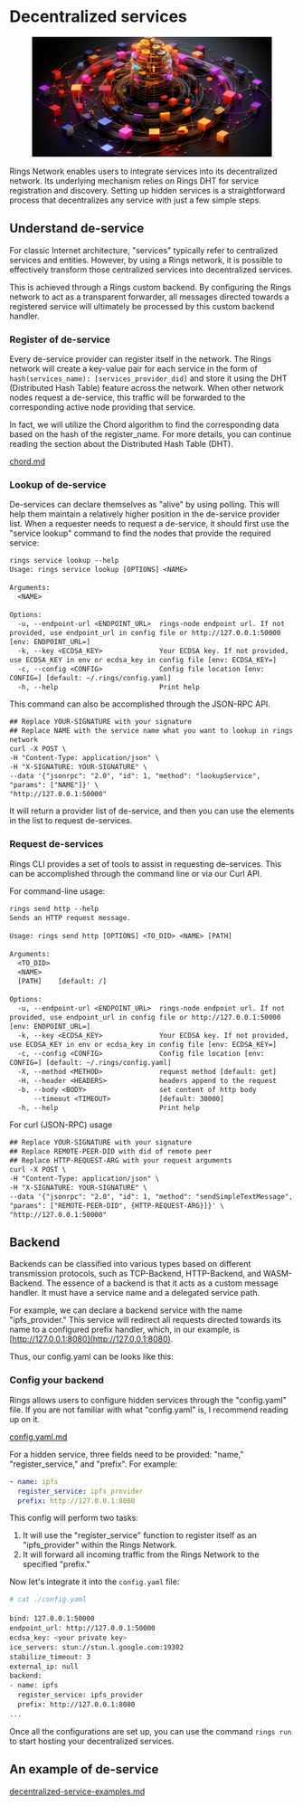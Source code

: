 # Decentralized services

<figure><img src="../.gitbook/assets/Elder_Ryan_webassembly_p2p_network_627824ef-f0b8-4887-ab7b-c166dac4b4ad.png" alt=""><figcaption></figcaption></figure>

Rings Network enables users to integrate services into its decentralized network. Its underlying mechanism relies on Rings DHT for service registration and discovery. Setting up hidden services is a straightforward process that decentralizes any service with just a few simple steps.

## Understand de-service

For classic Internet architecture, "services" typically refer to centralized services and entities. However, by using a Rings network, it is possible to effectively transform those centralized services into decentralized services.

This is achieved through a Rings custom backend. By configuring the Rings network to act as a transparent forwarder, all messages directed towards a registered service will ultimately be processed by this custom backend handler.

### Register of de-service

Every de-service provider can register itself in the network. The Rings network will create a key-value pair for each service in the form of `hash(services_name): [services_provider_did]` and store it using the DHT (Distributed Hash Table) feature across the network. When other network nodes request a de-service, this traffic will be forwarded to the corresponding active node providing that service.

In fact, we will utilize the Chord algorithm to find the corresponding data based on the hash of the register\_name. For more details, you can continue reading the section about the Distributed Hash Table (DHT).

[chord.md](../advanced-topic/chord.md "mention")

### Lookup of de-service

De-services can declare themselves as "alive" by using polling. This will help them maintain a relatively higher position in the de-service provider list. When a requester needs to request a de-service, it should first use the "service lookup" command to find the nodes that provide the required service:

```
rings service lookup --help
Usage: rings service lookup [OPTIONS] <NAME>

Arguments:
  <NAME>

Options:
  -u, --endpoint-url <ENDPOINT_URL>  rings-node endpoint url. If not provided, use endpoint_url in config file or http://127.0.0.1:50000 [env: ENDPOINT_URL=]
  -k, --key <ECDSA_KEY>              Your ECDSA key. If not provided, use ECDSA_KEY in env or ecdsa_key in config file [env: ECDSA_KEY=]
  -c, --config <CONFIG>              Config file location [env: CONFIG=] [default: ~/.rings/config.yaml]
  -h, --help                         Print help
```

This command can also be accomplished through the JSON-RPC API.

```
## Replace YOUR-SIGNATURE with your signature
## Replace NAME with the service name what you want to lookup in rings network
curl -X POST \
-H "Content-Type: application/json" \
-H "X-SIGNATURE: YOUR-SIGNATURE" \
--data '{"jsonrpc": "2.0", "id": 1, "method": "lookupService", "params": ["NAME"]}' \
"http://127.0.0.1:50000"
```

It will return a provider list of de-service, and then you can use the elements in the list to request de-services.

### Request de-services

Rings CLI provides a set of tools to assist in requesting de-services. This can be accomplished through the command line or via our Curl API.

For command-line usage:

```
rings send http --help
Sends an HTTP request message.

Usage: rings send http [OPTIONS] <TO_DID> <NAME> [PATH]

Arguments:
  <TO_DID>
  <NAME>
  [PATH]    [default: /]

Options:
  -u, --endpoint-url <ENDPOINT_URL>  rings-node endpoint url. If not provided, use endpoint_url in config file or http://127.0.0.1:50000 [env: ENDPOINT_URL=]
  -k, --key <ECDSA_KEY>              Your ECDSA key. If not provided, use ECDSA_KEY in env or ecdsa_key in config file [env: ECDSA_KEY=]
  -c, --config <CONFIG>              Config file location [env: CONFIG=] [default: ~/.rings/config.yaml]
  -X, --method <METHOD>              request method [default: get]
  -H, --header <HEADERS>             headers append to the request
  -b, --body <BODY>                  set content of http body
      --timeout <TIMEOUT>            [default: 30000]
  -h, --help                         Print help
```

For curl (JSON-RPC) usage

```
## Replace YOUR-SIGNATURE with your signature
## Replace REMOTE-PEER-DID with did of remote peer
## Replace HTTP-REQUEST-ARG with your request arguments
curl -X POST \
-H "Content-Type: application/json" \
-H "X-SIGNATURE: YOUR-SIGNATURE" \
--data '{"jsonrpc": "2.0", "id": 1, "method": "sendSimpleTextMessage", "params": ["REMOTE-PEER-DID", {HTTP-REQUEST-ARG}]}' \
"http://127.0.0.1:50000"
```

## Backend

Backends can be classified into various types based on different transmission protocols, such as TCP-Backend, HTTP-Backend, and WASM-Backend. The essence of a backend is that it acts as a custom message handler. It must have a service name and a delegated service path.

For example, we can declare a backend service with the name "ipfs\_provider." This service will redirect all requests directed towards its name to a configured prefix handler, which, in our example, is [http://127.0.0.1:8080](http://127.0.0.1:8080).

Thus, our config.yaml can be looks like this:

### Config your backend

Rings allows users to configure hidden services through the "config.yaml" file. If you are not familiar with what "config.yaml" is, I recommend reading up on it.

[config.yaml.md](../advanced-topic/config.yaml.md "mention")

For a hidden service, three fields need to be provided: "name," "register\_service," and "prefix". For example:

```yaml
- name: ipfs
  register_service: ipfs_provider
  prefix: http://127.0.0.1:8080
```

This config will perform two tasks:

1. It will use the "register\_service" function to register itself as an "ipfs\_provider" within the Rings Network.
2. It will forward all incoming traffic from the Rings Network to the specified "prefix."

Now let's integrate it into the `config.yaml` file:

```bash
# cat ./config.yaml

bind: 127.0.0.1:50000
endpoint_url: http://127.0.0.1:50000
ecdsa_key: <your private key>
ice_servers: stun://stun.l.google.com:19302
stabilize_timeout: 3
external_ip: null
backend:
- name: ipfs
  register_service: ipfs_provider
  prefix: http://127.0.0.1:8080
...
```

Once all the configurations are set up, you can use the command `rings run` to start hosting your decentralized services.

## An example of de-service

[decentralized-service-examples.md](../examples/decentralized-service-examples.md "mention")
